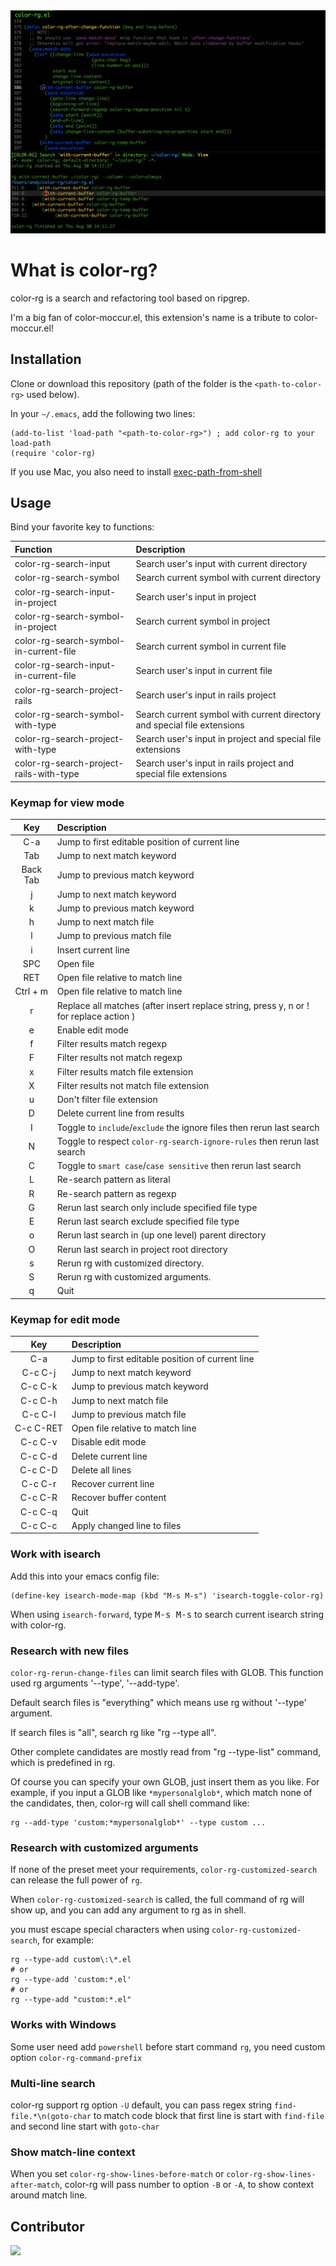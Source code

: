 <img src="./screenshot/color-rg.png">

# What is color-rg?

color-rg is a search and refactoring tool based on ripgrep.

I'm a big fan of color-moccur.el, this extension's name is a tribute to
color-moccur.el!

## Installation

Clone or download this repository (path of the folder is the
`<path-to-color-rg>` used below).

In your `~/.emacs`, add the following two lines:

```Elisp
(add-to-list 'load-path "<path-to-color-rg>") ; add color-rg to your load-path
(require 'color-rg)
```

If you use Mac, you also need to install
[exec-path-from-shell](https://github.com/purcell/exec-path-from-shell)

## Usage

Bind your favorite key to functions:

| Function                                | Description                                                              |
| :-------------------------------------- | :----------------------------------------------------------------------- |
| color-rg-search-input                   | Search user's input with current directory                               |
| color-rg-search-symbol                  | Search current symbol with current directory                             |
| color-rg-search-input-in-project        | Search user's input in project                                           |
| color-rg-search-symbol-in-project       | Search current symbol in project                                         |
| color-rg-search-symbol-in-current-file  | Search current symbol in current file                                    |
| color-rg-search-input-in-current-file   | Search user's input in current file                                      |
| color-rg-search-project-rails           | Search user's input in rails project                                     |
| color-rg-search-symbol-with-type        | Search current symbol with current directory and special file extensions |
| color-rg-search-project-with-type       | Search user's input in project and special file extensions               |
| color-rg-search-project-rails-with-type | Search user's input in rails project and special file extensions         |

### Keymap for view mode

| Key      | Description                                                                            |
| :------: | :----------------------------------------------------------------------                |
| C-a      | Jump to first editable position of current line                                        |
| Tab      | Jump to next match keyword                                                             |
| Back Tab | Jump to previous match keyword                                                         |
| j        | Jump to next match keyword                                                             |
| k        | Jump to previous match keyword                                                         |
| h        | Jump to next match file                                                                |
| l        | Jump to previous match file                                                            |
| i        | Insert current line                                                                    |
| SPC      | Open file                                                                              |
| RET      | Open file relative to match line                                                       |
| Ctrl + m | Open file relative to match line                                                       |
| r        | Replace all matches (after insert replace string, press y, n or ! for replace action ) |
| e        | Enable edit mode                                                                       |
| f        | Filter results match regexp                                                            |
| F        | Filter results not match regexp                                                        |
| x        | Filter results match file extension                                                    |
| X        | Filter results not match file extension                                                |
| u        | Don't filter file extension                                                            |
| D        | Delete current line from results                                                       |
| I        | Toggle to `include`/`exclude` the ignore files then rerun last search                  |
| N        | Toggle to respect `color-rg-search-ignore-rules` then rerun last search                |
| C        | Toggle to `smart case`/`case sensitive` then rerun last search                         |
| L        | Re-search pattern as literal                                                           |
| R        | Re-search pattern as regexp                                                            |
| G        | Rerun last search only include specified file type                                     |
| E        | Rerun last search exclude specified file type                                          |
| o        | Rerun last search in (up one level) parent directory                                   |
| O        | Rerun last search in project root directory                                            |
| s        | Rerun rg with customized directory.                                                    |
| S        | Rerun rg with customized arguments.                                                    |
| q        | Quit                                                                                   |

### Keymap for edit mode

|    Key    | Description                                     |
| :-------: | :---------------------------------------------- |
|    C-a    | Jump to first editable position of current line |
|  C-c C-j  | Jump to next match keyword                      |
|  C-c C-k  | Jump to previous match keyword                  |
|  C-c C-h  | Jump to next match file                         |
|  C-c C-l  | Jump to previous match file                     |
| C-c C-RET | Open file relative to match line                |
|  C-c C-v  | Disable edit mode                               |
|  C-c C-d  | Delete current line                             |
|  C-c C-D  | Delete all lines                                |
|  C-c C-r  | Recover current line                            |
|  C-c C-R  | Recover buffer content                          |
|  C-c C-q  | Quit                                            |
|  C-c C-c  | Apply changed line to files                     |

### Work with isearch

Add this into your emacs config file:

```
(define-key isearch-mode-map (kbd "M-s M-s") 'isearch-toggle-color-rg)
```

When using `isearch-forward`, type <kbd>M-s M-s</kbd> to search current
isearch string with color-rg.

### Research with new files

`color-rg-rerun-change-files` can limit search files with GLOB. This function
used rg arguments '--type', '--add-type'.

Default search files is "everything" which means use rg without '--type'
argument.

If search files is "all", search rg like "rg --type all".

Other complete candidates are mostly read from "rg --type-list" command, which
is predefined in rg.

Of course you can specify your own GLOB, just insert them as you like. For
example, if you input a GLOB like `*mypersonalglob*`, which match none of the
candidates, then, color-rg will call shell command like:

```
rg --add-type 'custom:*mypersonalglob*' --type custom ...
```

### Research with customized arguments

If none of the preset meet your requirements, `color-rg-customized-search` can
release the full power of `rg`.

When `color-rg-customized-search` is called, the full command of rg will show
up, and you can add any argument to rg as in shell.

you must escape special characters when using `color-rg-customized-search`, for
example:

```
rg --type-add custom\:\*.el
# or
rg --type-add 'custom:*.el'
# or
rg --type-add "custom:*.el"
```

### Works with Windows
Some user need add `powershell` before start command `rg`, you need custom option `color-rg-command-prefix`

### Multi-line search
color-rg support rg option `-U` default, you can pass regex string `find-file.*\n(goto-char` to match code block that first line is start with `find-file` and second line start with `goto-char`

### Show match-line context
When you set `color-rg-show-lines-before-match` or `color-rg-show-lines-after-match`, color-rg will pass number to option `-B` or `-A`, to show context around match line.

## Contributor

<a href = "https://github.com/manateelazycat/color-rg/graphs/contributors">
  <img src = "https://contrib.rocks/image?repo=manateelazycat/color-rg"/>
</a>
